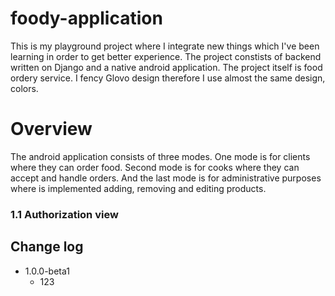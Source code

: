# foody-application
This is my playground project where I integrate new things which I've been learning in order to get better experience. The project constists of backend written on Django and a native android application.
The project itself is food ordery service. I fency Glovo design therefore I use almost the same design, colors.

# Overview
The android application consists of three modes. One mode is for clients where they can order food. Second mode is for cooks where they can accept and handle orders. And the last mode
is for administrative purposes where is implemented adding, removing and editing products.

### 1.1 Authorization view


## Change log
* 1.0.0-beta1
  * 123

